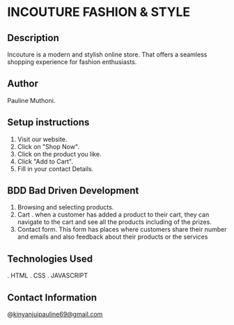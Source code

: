 # INCOUTURE FASHION & STYLE
## Description
Incouture is a modern and stylish online store. That offers a seamless shopping experience for fashion enthusiasts.
## Author 
Pauline Muthoni.
## Setup instructions
1. Visit our website.
2. Click on "Shop Now".
3. Click on the product you like.
4. Click "Add to Cart".
5. Fill in your contact Details.
## BDD Bad Driven Development
1. Browsing and selecting products.
2. Cart .
when a customer has added a product to their cart, they can navigate to the cart and see all the products including of the prizes.
3. Contact  form.
This form has places where customers share their number and emails and also feedback about their products or the services
## Technologies Used
. HTML
. CSS 
. JAVASCRIPT
## Contact Information
@kinyanjuipauline69@gmail.com
